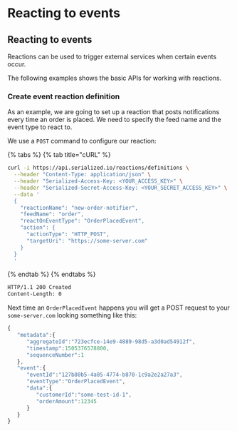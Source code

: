 # Reacting to events

## Reacting to events

Reactions can be used to trigger external services when certain events occur.

The following examples shows the basic APIs for working with reactions.

### Create event reaction definition  <a id="create-event-reaction-definition"></a>

As an example, we are going to set up a reaction that posts notifications every time an order is placed. We need to specify the feed name and the event type to react to.

We use a `POST` command to configure our reaction:

{% tabs %}
{% tab title="cURL" %}
```bash
curl -i https://api.serialized.io/reactions/definitions \
  --header "Content-Type: application/json" \
  --header "Serialized-Access-Key: <YOUR_ACCESS_KEY>" \
  --header "Serialized-Secret-Access-Key: <YOUR_SECRET_ACCESS_KEY>" \
  --data '
  {
    "reactionName": "new-order-notifier",
    "feedName": "order",
    "reactOnEventType": "OrderPlacedEvent",
    "action": {
      "actionType": "HTTP_POST",
      "targetUri": "https://some-server.com"
    }
  }
  '
```
{% endtab %}
{% endtabs %}

```bash
HTTP/1.1 200 Created
Content-Length: 0
```

Next time an `OrderPlacedEvent` happens you will get a POST request to your `some-server.com` looking something like this:

```javascript
{  
   "metadata":{  
      "aggregateId":"723ecfce-14e9-4889-98d5-a3d0ad54912f",
      "timestamp":1505376578800,
      "sequenceNumber":1
   },
   "event":{  
      "eventId":"127b80b5-4a05-4774-b870-1c9a2e2a27a3",
      "eventType":"OrderPlacedEvent",
      "data":{  
         "customerId":"some-test-id-1",
         "orderAmount":12345
      }
   }
}
```

